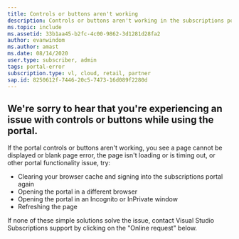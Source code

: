 ```yaml
---
title: Controls or buttons aren't working
description: Controls or buttons aren't working in the subscriptions portal.
ms.topic: include
ms.assetid: 33b1aa45-b2fc-4c00-9862-3d1281d28fa2
author: evanwindom
ms.author: amast
ms.date: 08/14/2020
user.type: subscriber, admin
tags: portal-error
subscription.type: vl, cloud, retail, partner
sap.id: 8250612f-7446-20c5-7473-16d089f2280d
---
```


## We're sorry to hear that you're experiencing an issue with controls or buttons while using the portal. 

If the portal controls or buttons aren't working, you see a page cannot be displayed or blank page error, the page isn't loading or is timing out, or other portal functionality issue, try: 

* Clearing your browser cache and signing into the subscriptions portal again 
* Opening the portal in a different browser 
* Opening the portal in an Incognito or InPrivate window 
* Refreshing the page  

If none of these simple solutions solve the issue, contact Visual Studio Subscriptions support by clicking on the "Online request" below. 